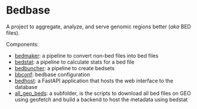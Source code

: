 # Bedbase

A project to aggregate, analyze, and serve genomic regions better (*aka* BED files).

Components:

- [bedmaker](http://github.com/databio/bedmaker): a pipeline to convert non-bed files into bed files
- [bedstat](http://github.com/databio/bedstat): a pipeline to calculate stats for a bed file
- [bedbuncher](http://github.com/databio/bedbuncher): a pipeline to create bedsets
- [bbconf](http://github.com/databio/bbconf): bedbase configuration
- [bedhost](http://github.com/databio/bedhost): a FastAPI application that hosts the web interface to the database
- [all_geo_beds](all_geo_beds): a subfolder, is the scripts to download all bed files on GEO using geofetch and build a backend to host the metadata using bedstat
